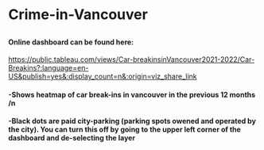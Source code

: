 # Crime-in-Vancouver
## 
#### Online dashboard can be found here:
https://public.tableau.com/views/Car-breakinsinVancouver2021-2022/Car-Breakins?:language=en-US&publish=yes&:display_count=n&:origin=viz_share_link

#### -Shows heatmap of car break-ins in vancouver in the previous 12 months /n
#### -Black dots are paid city-parking (parking spots owened and operated by the city). You can turn this off by going to the upper left corner of the dashboard and de-selecting the layer 
#

